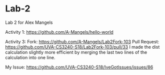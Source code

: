 # Lab-2
Lab 2 for Alex Mangels

Activity 1: https://github.com/A-Mangels/hello-world

Activity 3: 
Fork: https://github.com/A-Mangels/Lab2Fork-103
Pull Request: https://github.com/UVA-CS3240-S18/Lab2Fork-103/pull/33
I made the dist calculation slightly more efficient by merging the last two lines of the calculation into one line.

My Issue: https://github.com/UVA-CS3240-S18/IveGotIssues/issues/86
